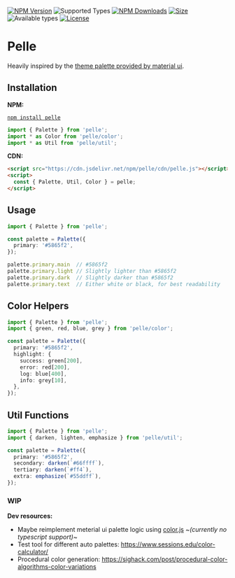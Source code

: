 [![NPM Version](https://img.shields.io/npm/v/pelle.svg?logo=npm)](https://www.npmjs.com/package/pelle)
![Supported Types](https://img.shields.io/npm/types/pelle.svg)
[![NPM Downloads](https://img.shields.io/npm/dt/pelle.svg)](https://www.npmjs.com/package/pelle)
[![Size](https://img.shields.io/bundlephobia/minzip/pelle)](https://bundlephobia.com/result?p=pelle)
![Available types](https://img.shields.io/npm/types/pelle.svg)
[![License](https://img.shields.io/npm/l/pelle.svg)](LICENSE)

# Pelle

Heavily inspired by the [theme palette provided by material ui](https://material-ui.com/customization/palette/).

## Installation

__NPM:__

[`npm install pelle`](https://www.npmjs.com/package/pelle)

```ts
import { Palette } from 'pelle';
import * as Color from 'pelle/color';
import * as Util from 'pelle/util';
```

__CDN:__

```html
<script src="https://cdn.jsdelivr.net/npm/pelle/cdn/pelle.js"></script>
<script>
  const { Palette, Util, Color } = pelle;
</script>
```

## Usage

```ts
import { Palette } from 'pelle';

const palette = Palette({
  primary: '#5865f2',
});

palette.primary.main  // #5865f2
palette.primary.light // Slightly lighter than #5865f2
palette.primary.dark  // Slightly darker than #5865f2
palette.primary.text  // Either white or black, for best readability
```

## Color Helpers

```ts
import { Palette } from 'pelle';
import { green, red, blue, grey } from 'pelle/color';

const palette = Palette({
  primary: '#5865f2',
  highlight: {
    success: green[200],
    error: red[200],
    log: blue[400],
    info: grey[10],
  },
});
```

## Util Functions

```ts
import { Palette } from 'pelle';
import { darken, lighten, emphasize } from 'pelle/util';

const palette = Palette({
  primary: '#5865f2',
  secondary: darken(`#66ffff`),
  tertiary: darken(`#ff4`),
  extra: emphasize(`#55ddff`),
});
```

### WIP

__Dev resources:__

* Maybe reimplement meterial ui palette logic using [color.js](https://colorjs.io/) _~(currently no typescript support)~_
* Test tool for different auto palettes: <https://www.sessions.edu/color-calculator/>
* Procedural color generation: <https://sighack.com/post/procedural-color-algorithms-color-variations>
